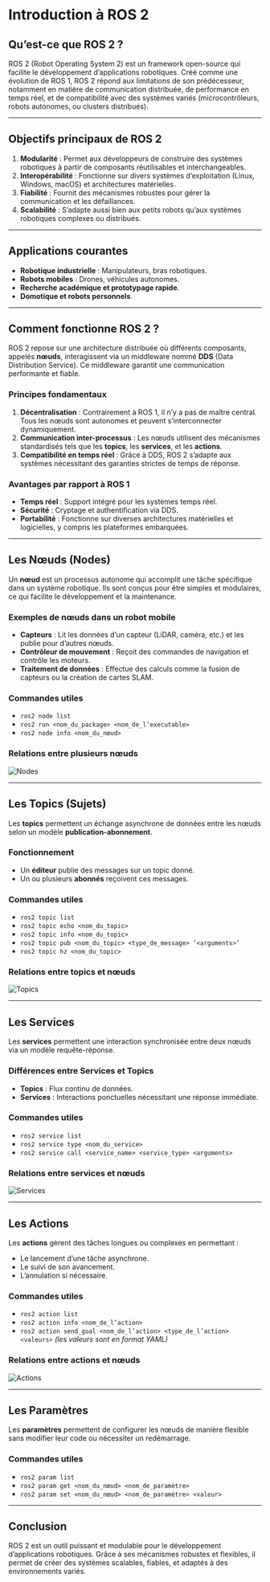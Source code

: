 # Introduction à ROS 2

## Qu’est-ce que ROS 2 ?
ROS 2 (Robot Operating System 2) est un framework open-source qui facilite le développement d’applications robotiques. Créé comme une évolution de ROS 1, ROS 2 répond aux limitations de son prédécesseur, notamment en matière de communication distribuée, de performance en temps réel, et de compatibilité avec des systèmes variés (microcontrôleurs, robots autonomes, ou clusters distribués).

---

## Objectifs principaux de ROS 2
1. **Modularité** : Permet aux développeurs de construire des systèmes robotiques à partir de composants réutilisables et interchangeables.
2. **Interopérabilité** : Fonctionne sur divers systèmes d’exploitation (Linux, Windows, macOS) et architectures matérielles.
3. **Fiabilité** : Fournit des mécanismes robustes pour gérer la communication et les défaillances.
4. **Scalabilité** : S’adapte aussi bien aux petits robots qu’aux systèmes robotiques complexes ou distribués.

---

## Applications courantes
- **Robotique industrielle** : Manipulateurs, bras robotiques.
- **Robots mobiles** : Drones, véhicules autonomes.
- **Recherche académique et prototypage rapide**.
- **Domotique et robots personnels**.

---

## Comment fonctionne ROS 2 ?
ROS 2 repose sur une architecture distribuée où différents composants, appelés **nœuds**, interagissent via un middleware nommé **DDS** (Data Distribution Service). Ce middleware garantit une communication performante et fiable.

### Principes fondamentaux
1. **Décentralisation** : Contrairement à ROS 1, il n’y a pas de maître central. Tous les nœuds sont autonomes et peuvent s’interconnecter dynamiquement.
2. **Communication inter-processus** : Les nœuds utilisent des mécanismes standardisés tels que les **topics**, les **services**, et les **actions**.
3. **Compatibilité en temps réel** : Grâce à DDS, ROS 2 s’adapte aux systèmes nécessitant des garanties strictes de temps de réponse.

### Avantages par rapport à ROS 1
- **Temps réel** : Support intégré pour les systèmes temps réel.
- **Sécurité** : Cryptage et authentification via DDS.
- **Portabilité** : Fonctionne sur diverses architectures matérielles et logicielles, y compris les plateformes embarquées.

---

## Les Nœuds (Nodes)
Un **nœud** est un processus autonome qui accomplit une tâche spécifique dans un système robotique. Ils sont conçus pour être simples et modulaires, ce qui facilite le développement et la maintenance.

### Exemples de nœuds dans un robot mobile
- **Capteurs** : Lit les données d’un capteur (LiDAR, caméra, etc.) et les publie pour d’autres nœuds.
- **Contrôleur de mouvement** : Reçoit des commandes de navigation et contrôle les moteurs.
- **Traitement de données** : Effectue des calculs comme la fusion de capteurs ou la création de cartes SLAM.

### Commandes utiles
- `ros2 node list`
- `ros2 run <nom_du_package> <nom_de_l’executable>`
- `ros2 node info <nom_du_nœud>`

### Relations entre plusieurs nœuds

![Nodes](https://docs.ros.org/en/humble/_images/Nodes-TopicandService.gif)

---

## Les Topics (Sujets)
Les **topics** permettent un échange asynchrone de données entre les nœuds selon un modèle **publication-abonnement**.

### Fonctionnement
- Un **éditeur** publie des messages sur un topic donné.
- Un ou plusieurs **abonnés** reçoivent ces messages.

### Commandes utiles
- `ros2 topic list`
- `ros2 topic echo <nom_du_topic>`
- `ros2 topic info <nom_du_topic>`
- `ros2 topic pub <nom_du_topic> <type_de_message> ‘<arguments>’`
- `ros2 topic hz <nom_du_topic>`

### Relations entre topics et nœuds

![Topics](/assets/Topic-MultiplePublisherandMultipleSubscriber.gif)

---

## Les Services
Les **services** permettent une interaction synchronisée entre deux nœuds via un modèle requête-réponse.

### Différences entre Services et Topics
- **Topics** : Flux continu de données.
- **Services** : Interactions ponctuelles nécessitant une réponse immédiate.

### Commandes utiles
- `ros2 service list`
- `ros2 service type <nom_du_service>`
- `ros2 service call <service_name> <service_type> <arguments>`

### Relations entre services et nœuds
![Services](/assets/Service-SingleServiceClient.gif)

---

## Les Actions
Les **actions** gèrent des tâches longues ou complexes en permettant :
- Le lancement d’une tâche asynchrone.
- Le suivi de son avancement.
- L’annulation si nécessaire.

### Commandes utiles
- `ros2 action list`
- `ros2 action info <nom_de_l’action>`
- `ros2 action send_goal <nom_de_l’action> <type_de_l’action> <valeurs>` 
*(les valeurs sont en format YAML)*

### Relations entre actions et nœuds

![Actions](/assets/Action-SingleActionClient.gif)

---

## Les Paramètres
Les **paramètres** permettent de configurer les nœuds de manière flexible sans modifier leur code ou nécessiter un redémarrage.

### Commandes utiles
- `ros2 param list`
- `ros2 param get <nom_du_nœud> <nom_de_paramètre>`
- `ros2 param set <nom_du_nœud> <nom_de_paramètre> <valeur>`

---

## Conclusion
ROS 2 est un outil puissant et modulable pour le développement d’applications robotiques. Grâce à ses mécanismes robustes et flexibles, il permet de créer des systèmes scalables, fiables, et adaptés à des environnements variés.
